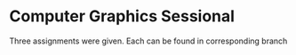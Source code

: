 # Computer Graphics Sessional

Three assignments were given. Each can be found in corresponding branch